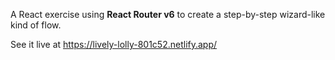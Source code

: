 A React exercise using **React Router v6** to create a step-by-step wizard-like kind of flow.

See it live at https://lively-lolly-801c52.netlify.app/
